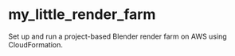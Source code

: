 # my_little_render_farm
Set up and run a project-based Blender render farm on AWS using CloudFormation.
